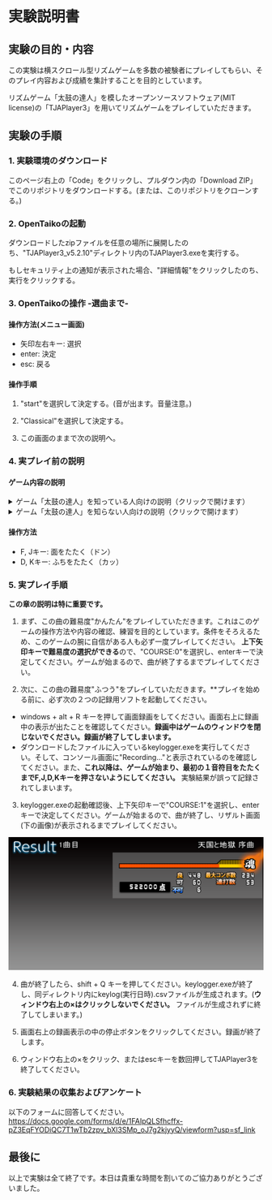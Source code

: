 # 実験説明書

## 実験の目的・内容

この実験は横スクロール型リズムゲームを多数の被験者にプレイしてもらい、そのプレイ内容および成績を集計することを目的としています。

リズムゲーム「太鼓の達人」を模したオープンソースソフトウェア(MIT license)の「TJAPlayer3」を用いてリズムゲームをプレイしていただきます。

## 実験の手順

### 1. 実験環境のダウンロード

このページ右上の「Code」をクリックし、プルダウン内の「Download ZIP」でこのリポジトリをダウンロードする。(または、このリポジトリをクローンする。)

### 2. OpenTaikoの起動

ダウンロードしたzipファイルを任意の場所に展開したのち、"TJAPlayer3_v5.2.10"ディレクトリ内のTJAPlayer3.exeを実行する。

もしセキュリティ上の通知が表示された場合、"詳細情報"をクリックしたのち、実行をクリックする。

### 3. OpenTaikoの操作 -選曲まで-

#### 操作方法(メニュー画面)

* 矢印左右キー: 選択
* enter: 決定
* esc: 戻る

#### 操作手順

1. "start"を選択して決定する。(音が出ます。音量注意。)

2. "Classical"を選択して決定する。

3. この画面のままで次の説明へ。

### 4. 実プレイ前の説明

#### ゲーム内容の説明

<details><summary>ゲーム「太鼓の達人」を知っている人向けの説明（クリックで開けます）</summary>

##### 概要

「太鼓の達人」を模したゲームをプレイしていただきます。

* 曲はオッフェンバック作の「天国と地獄 序曲」です。運動会で流れてそうなあのクラシック曲です。
* 難易度は"ふつう"です。
* この実験では、**なるべく高いスコアが得られるようにプレイしてください。**「高スコアを狙う」≒「クリアやフルコンボ、全良を狙う」ですが、これらは当実験の目標ではありません。)

##### 高スコア獲得のヒント

* コンボ数は獲得できるスコアに影響しません。（いわゆる真打モード）
* タイミングの判定は"良">"可">"不可"の順で、より良い判定の方が高いスコアが得られます。ただし、"不可"で得られるスコアは0です。
* 大音符は**片手で叩くだけ**で通常の音符より多くのスコアが獲得できます。
* 連打もスコアに影響します。ですので、なるべく無視せず叩いてください。
* **曲の盛り上がりに合わせて発生するゴーゴータイム(判定枠に火が付いている状態)では、獲得スコアが上昇します。**

</details>

<details><summary>ゲーム「太鼓の達人」を知らない人向けの説明（クリックで開けます）</summary>

##### はじめに

曲とともに流れてくる音符に合わせて太鼓を叩くリズムゲームをプレイしていただきます。まずゲームの説明をします。

##### 画面の説明

![ゲーム画面説明用画像](img/display_discription.png)

1. 音符
プレイヤーがタイミングを合わせて叩く音符。画面の右端から左へ流れてくる。いくつか種類があり、それぞれ叩き方が異なる。（後述）
2. 判定枠
この枠の中心に音符が重なった瞬間に太鼓を叩く。
3. 現在の獲得スコア
タイミングよく音符をたたくことでスコアが得られ、その合計値がここに表示される。

##### 音符の種類

![音符説明用画像](img/Notes.png)

左から順に、

* 面(ドン) : FまたはJキーで太鼓の面をたたく。
* ふち(カッ) : DまたはKキーで太鼓のふちをたたく。
* 大音符(面) : 通常より多くのスコアを獲得できる面。操作は面と全く同じ。**両手で同時に叩いたりする必要はありません**。
* 大音符(ふち) : 大音符(面)と同様。
* 連打 : 面またはふちを連打する。叩けた回数に比例してスコアを獲得できる。
* 大連打 : 通常より多くのスコアを獲得できる連打。
* ふうせん連打 : ふうせんが割れるまで連打する。叩いた回数に応じてスコアが獲得できるが、一定時間内にふうせんが割れなかった場合、ふうせん連打は終了してしまうので要注意。

##### 判定(タイミング)の説明

前述の通り、音符は判定枠に重なった瞬間にたたくことでスコアが得られます(連打系の音符を除く)。そのタイミングの良さに応じて三段階の評価が判定枠の上部に表示されます。判定の評価が良い順から、

* 良 : ほとんどずれがなく音符をたたけている。最も良い判定であり、最も多くのスコアを獲得できる。
* 可 : 音符をたたくタイミングが少し早い、または遅い。Goodよりも少ないスコアが獲得できる。
* 不可 : 音符をたたくタイミングがかなり早い、または遅い。または、音符をたたけずに逃してしまった。スコアは獲得できない。(獲得スコアは0)

##### プレイ内容

* 曲は、オッフェンバック作の「天国と地獄 序曲」です。運動会で流れてそうなあのクラッシク曲です。
* **曲終了時の総獲得スコアがなるべく多くなるように頑張ってプレイしてください。**

##### 高スコア獲得のヒント

* コンボ数(GoodまたはOk判定で連続でたたけている数)は獲得できるスコアに影響しません。
* **曲の盛り上がりに合わせて発生するゴーゴータイム(判定枠に火が付いている状態)では、獲得スコアが上昇します。**

</details>

#### 操作方法

* F, Jキー: 面をたたく（ドン）
* D, Kキー: ふちをたたく（カッ）

### 5. 実プレイ手順

**この章の説明は特に重要です。**

1. まず、この曲の難易度"かんたん"をプレイしていただきます。これはこのゲームの操作方法や内容の確認、練習を目的としています。条件をそろえるため、このゲームの腕に自信がある人も必ず一度プレイしてください。
**上下矢印キーで難易度の選択ができる**ので、"COURSE:0"を選択し、enterキーで決定してください。ゲームが始まるので、曲が終了するまでプレイしてください。

2. 次に、この曲の難易度"ふつう"をプレイしていただきます。**プレイを始める前に、必ず次の２つの記録用ソフトを起動してください。
* windows + alt + R キーを押して画面録画をしてください。画面右上に録画中の表示が出たことを確認してください。**録画中はゲームのウィンドウを閉じないでください。録画が終了してしまいます。**
* ダウンロードしたファイルに入っているkeylogger.exeを実行してください。そして、コンソール画面に"Recording..."と表示されているのを確認してください。また、**これ以降は、ゲームが始まり、最初の１音符目をたたくまでF,J,D,Kキーを押さないようにしてください。** 実験結果が誤って記録されてしまいます。

3. keylogger.exeの起動確認後、上下矢印キーで"COURSE:1"を選択し、enterキーで決定してください。ゲームが始まるので、曲が終了し、リザルト画面(下の画像)が表示されるまでプレイしてください。

![Result](img/result.png)

4. 曲が終了したら、shift + Q キーを押してください。keylogger.exeが終了し、同ディレクトリ内にkeylog(実行日時).csvファイルが生成されます。(**ウィンドウ右上の×はクリックしないでください。** ファイルが生成されずに終了してしまいます。)

5. 画面右上の録画表示の中の停止ボタンをクリックしてください。録画が終了します。

5. ウィンドウ右上の×をクリック、またはescキーを数回押してTJAPlayer3を終了してください。

### 6. 実験結果の収集およびアンケート

以下のフォームに回答してください。
<https://docs.google.com/forms/d/e/1FAIpQLSfhcffx-pZ3EqFYODiQC7T1wTb2zpv_bXl3SMp_oJ7g2kjyyQ/viewform?usp=sf_link>

## 最後に

以上で実験は全て終了です。本日は貴重な時間を割いてのご協力ありがとうございました。
